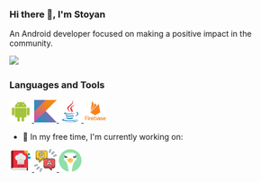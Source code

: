 ### Hi there 👋, I'm Stoyan
An Android developer focused on making a positive impact in the community.

![](https://github-profile-trophy.vercel.app/?username=skorudzhiev)

### Languages and Tools
<p align="left"> 
	<a href="https://developer.android.com" target="_blank"> 
		<img src="https://github.com/devicons/devicon/blob/master/icons/android/android-original.svg" alt="android" width="40" height="40"/> </a> 
	<a href="https://kotlinlang.org" target="_blank"> 
		<img src="https://github.com/devicons/devicon/blob/master/icons/kotlin/kotlin-original.svg" alt="kotlin" width="40" height="40"/> </a> 
	<a href="https://www.java.com/en/" target="_blank"> 
		<img src="https://github.com/devicons/devicon/blob/master/icons/java/java-original.svg" alt="java" width="40" height="40"/> </a>
	<a href="https://firebase.google.com/" target="_blank"> 
		<img src="https://github.com/devicons/devicon/blob/master/icons/firebase/firebase-plain-wordmark.svg" alt="firebase" width="40" height="40"/> </a>
</p>

- 🔭 In my free time, I'm currently working on:
<p align="left"> 
	<a href="https://github.com/skorudzhiev/Cookery" target="_blank"> 
		<img src="https://github.com/skorudzhiev/skorudzhiev/blob/main/assets/Cookery.svg" alt="cookery" width="40" height="40"/> </a>
	<a href="https://play.google.com/store/apps/details?id=com.skorudzhiev.quizexplorer" target="_blank"> 
		<img src="https://github.com/skorudzhiev/skorudzhiev/blob/main/assets/QuizExplorer.png" alt="quizexplorer" width="40" height="40"/> </a> 
	<a href="https://play.google.com/store/apps/details?id=com.skorudzhiev.flockattack" target="_blank"> 
		<img src="https://github.com/skorudzhiev/skorudzhiev/blob/main/assets/FlockAttack.svg" alt="flockattack" width="40" height="40"/> </a> 
</p>

<!--
**skorudzhiev/skorudzhiev** is a ✨ _special_ ✨ repository because its `README.md` (this file) appears on your GitHub profile.

Here are some ideas to get you started:

- 🔭 I’m currently working on ...
- 🌱 I’m currently learning ...
- 👯 I’m looking to collaborate on ...
- 📫 How to reach me: ...
- ⚡ Fun fact: ...
-->
